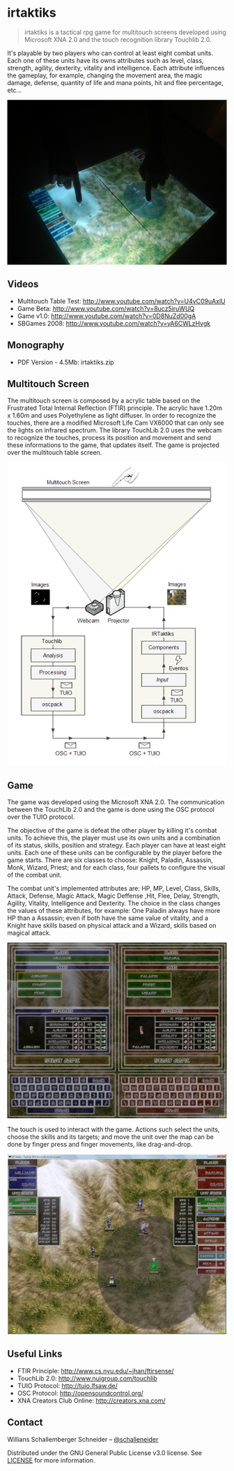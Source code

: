 # irtaktiks
> irtaktiks is a tactical rpg game for multitouch screens developed using Microsoft XNA 2.0 and the touch recognition library Touchlib 2.0.

It's playable by two players who can control at least eight combat units. Each one of these units have its owns attributes such as level, class, strength, agility, dexterity, vitality and intelligence. Each attribute influences the gameplay, for example, changing the movement area, the magic damage, defense, quantity of life and mana points, hit and flee percentage, etc...

![](/docs/images/game.png)

## Videos

* Multitouch Table Test: http://www.youtube.com/watch?v=U4vC09uAxlU
* Game Beta: http://www.youtube.com/watch?v=8ucz5iruWUQ
* Game v1.0: http://www.youtube.com/watch?v=0D8NuZd00gA
* SBGames 2008: http://www.youtube.com/watch?v=yA6CWLzHvgk

## Monography

* PDF Version - 4.5Mb: irtaktiks.zip

## Multitouch Screen

The multitouch screen is composed by a acrylic table based on the Frustrated Total Internal Reflection (FTIR) principle. The acrylic have 1.20m x 1.60m and uses Polyethylene as light diffuser. In order to recognize the touches, there are a modified Microsoft Life Cam VX6000 that can only see the lights on infrared spectrum. The library TouchLib 2.0 uses the webcam to recognize the touches, process its position and movement and send these informations to the game, that updates itself. The game is projected over the multitouch table screen.

![](/docs/images/architecture.png)

## Game

The game was developed using the Microsoft XNA 2.0. The communication between the TouchLib 2.0 and the game is done using the OSC protocol over the TUIO protocol.

The objective of the game is defeat the other player by killing it's combat units. To achieve this, the player must use its own units and a combination of its status, skills, position and strategy. Each player can have at least eight units. Each one of these units can be configurable by the player before the game starts. There are six classes to choose: Knight, Paladin, Assassin, Monk, Wizard, Priest; and for each class, four pallets to configure the visual of the combat unit.

The combat unit's implemented attributes are: HP, MP, Level, Class, Skills, Attack, Defense, Magic Attack, Magic Deffense ,Hit, Flee, Delay, Strength, Agility, Vitality, Intelligence and Dexterity. The choice in the class changes the values of these attributes, for example: One Paladin always have more HP than a Assassin; even if both have the same value of vitality, and a Knight have skills based on physical attack and a Wizard, skills based on magical attack.

![](/docs/images/unit-config.png)

The touch is used to interact with the game. Actions such select the units, choose the skills and its targets; and move the unit over the map can be done by finger press and finger movements, like drag-and-drop.

![](/docs/images/game-play.png)

## Useful Links

* FTIR Principle: http://www.cs.nyu.edu/~jhan/ftirsense/
* TouchLib 2.0: http://www.nuigroup.com/touchlib
* TUIO Protocol: http://tuio.lfsaw.de/
* OSC Protocol: http://opensoundcontrol.org/
* XNA Creators Club Online: http://creators.xna.com/

## Contact

Willians Schallemberger Schneider – [@schalleneider](https://twitter.com/schalleneider)

Distributed under the GNU General Public License v3.0 license. See [LICENSE](LICENSE.md) for more information.
